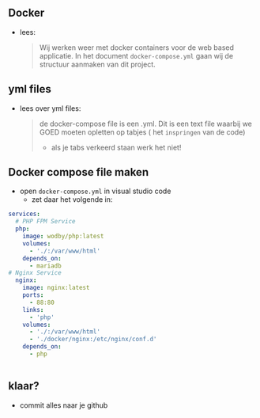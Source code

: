 ## Docker
- lees:

  > Wij werken weer met docker containers voor de web based applicatie. In het document `docker-compose.yml` gaan wij de structuur aanmaken van dit project.

## yml files
- lees over yml files:
  > de docker-compose file is een .yml. Dit is een text file waarbij we GOED moeten opletten op tabjes ( het `inspringen` van de code)
  > - als je tabs verkeerd staan werk het niet!

## Docker compose file maken
- open `docker-compose.yml` in visual studio code
  - zet daar het volgende in:
```yaml
services:
  # PHP FPM Service
  php:
    image: wodby/php:latest
    volumes:
      - './:/var/www/html'
    depends_on:
      - mariadb
# Nginx Service
  nginx:
    image: nginx:latest
    ports:
      - 88:80
    links:
      - 'php'
    volumes:
      - './:/var/www/html'
      - './docker/nginx:/etc/nginx/conf.d'
    depends_on:
      - php
  
```

## klaar?

- commit alles naar je github